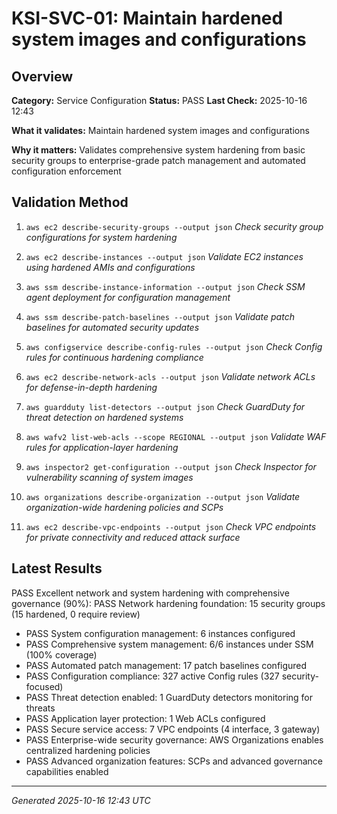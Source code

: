 # KSI-SVC-01: Maintain hardened system images and configurations

## Overview

**Category:** Service Configuration
**Status:** PASS
**Last Check:** 2025-10-16 12:43

**What it validates:** Maintain hardened system images and configurations

**Why it matters:** Validates comprehensive system hardening from basic security groups to enterprise-grade patch management and automated configuration enforcement

## Validation Method

1. `aws ec2 describe-security-groups --output json`
   *Check security group configurations for system hardening*

2. `aws ec2 describe-instances --output json`
   *Validate EC2 instances using hardened AMIs and configurations*

3. `aws ssm describe-instance-information --output json`
   *Check SSM agent deployment for configuration management*

4. `aws ssm describe-patch-baselines --output json`
   *Validate patch baselines for automated security updates*

5. `aws configservice describe-config-rules --output json`
   *Check Config rules for continuous hardening compliance*

6. `aws ec2 describe-network-acls --output json`
   *Validate network ACLs for defense-in-depth hardening*

7. `aws guardduty list-detectors --output json`
   *Check GuardDuty for threat detection on hardened systems*

8. `aws wafv2 list-web-acls --scope REGIONAL --output json`
   *Validate WAF rules for application-layer hardening*

9. `aws inspector2 get-configuration --output json`
   *Check Inspector for vulnerability scanning of system images*

10. `aws organizations describe-organization --output json`
   *Validate organization-wide hardening policies and SCPs*

11. `aws ec2 describe-vpc-endpoints --output json`
   *Check VPC endpoints for private connectivity and reduced attack surface*

## Latest Results

PASS Excellent network and system hardening with comprehensive governance (90%): PASS Network hardening foundation: 15 security groups (15 hardened, 0 require review)
- PASS System configuration management: 6 instances configured
- PASS Comprehensive system management: 6/6 instances under SSM (100% coverage)
- PASS Automated patch management: 17 patch baselines configured
- PASS Configuration compliance: 327 active Config rules (327 security-focused)
- PASS Threat detection enabled: 1 GuardDuty detectors monitoring for threats
- PASS Application layer protection: 1 Web ACLs configured
- PASS Secure service access: 7 VPC endpoints (4 interface, 3 gateway)
- PASS Enterprise-wide security governance: AWS Organizations enables centralized hardening policies
- PASS Advanced organization features: SCPs and advanced governance capabilities enabled

---
*Generated 2025-10-16 12:43 UTC*